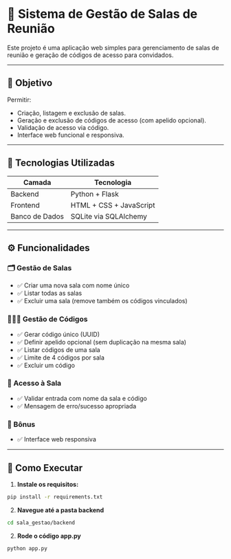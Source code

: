 # 💼 Sistema de Gestão de Salas de Reunião

Este projeto é uma aplicação web simples para gerenciamento de salas de reunião e geração de códigos de acesso para convidados.

---

## 🎯 Objetivo

Permitir:
- Criação, listagem e exclusão de salas.
- Geração e exclusão de códigos de acesso (com apelido opcional).
- Validação de acesso via código.
- Interface web funcional e responsiva.

---

## 🚀 Tecnologias Utilizadas

| Camada     | Tecnologia              |
|------------|--------------------------|
| Backend    | Python + Flask           |
| Frontend   | HTML + CSS + JavaScript |
| Banco de Dados | SQLite via SQLAlchemy |

---

## ⚙️ Funcionalidades

### 🗂️ Gestão de Salas
- ✅ Criar uma nova sala com nome único
- ✅ Listar todas as salas
- ✅ Excluir uma sala (remove também os códigos vinculados)

### 🧑‍🤝‍🧑 Gestão de Códigos
- ✅ Gerar código único (UUID)
- ✅ Definir apelido opcional (sem duplicação na mesma sala)
- ✅ Listar códigos de uma sala
- ✅ Limite de 4 códigos por sala
- ✅ Excluir um código

### 🔐 Acesso à Sala
- ✅ Validar entrada com nome da sala e código
- ✅ Mensagem de erro/sucesso apropriada

### 🎁 Bônus
- ✅ Interface web responsiva

---

## 🧪 Como Executar

1. **Instale os requisitos:**

```bash
pip install -r requirements.txt
```

2. **Navegue até a pasta backend**

```bash
cd sala_gestao/backend
```

2. **Rode o código app.py**

```bash
python app.py
```